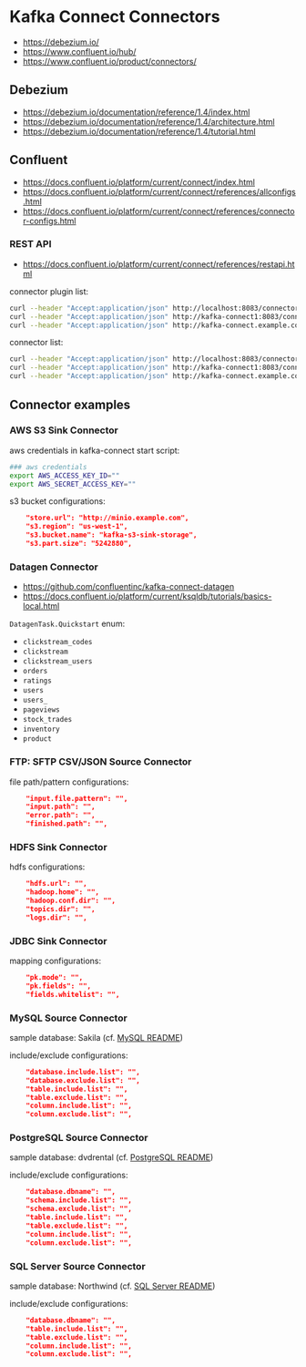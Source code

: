 # Kafka Connect Connectors

- https://debezium.io/
- https://www.confluent.io/hub/
- https://www.confluent.io/product/connectors/

## Debezium

- https://debezium.io/documentation/reference/1.4/index.html
- https://debezium.io/documentation/reference/1.4/architecture.html
- https://debezium.io/documentation/reference/1.4/tutorial.html

## Confluent

- https://docs.confluent.io/platform/current/connect/index.html
- https://docs.confluent.io/platform/current/connect/references/allconfigs.html
- https://docs.confluent.io/platform/current/connect/references/connector-configs.html

### REST API

- https://docs.confluent.io/platform/current/connect/references/restapi.html

connector plugin list:

```bash
curl --header "Accept:application/json" http://localhost:8083/connector-plugins | jq .[].class
curl --header "Accept:application/json" http://kafka-connect1:8083/connector-plugins | jq .[].class
curl --header "Accept:application/json" http://kafka-connect.example.com/connector-plugins | jq .[].class
```

connector list:

```bash
curl --header "Accept:application/json" http://localhost:8083/connectors | jq
curl --header "Accept:application/json" http://kafka-connect1:8083/connectors | jq
curl --header "Accept:application/json" http://kafka-connect.example.com/connectors | jq
```

## Connector examples

### AWS S3 Sink Connector

aws credentials in kafka-connect start script:

```bash
### aws credentials
export AWS_ACCESS_KEY_ID=""
export AWS_SECRET_ACCESS_KEY=""
```

s3 bucket configurations:

```json
    "store.url": "http://minio.example.com",
    "s3.region": "us-west-1",
    "s3.bucket.name": "kafka-s3-sink-storage",
    "s3.part.size": "5242880",
```

### Datagen Connector

- https://github.com/confluentinc/kafka-connect-datagen
- https://docs.confluent.io/platform/current/ksqldb/tutorials/basics-local.html

`DatagenTask.Quickstart` enum:

- `clickstream_codes`
- `clickstream`
- `clickstream_users`
- `orders`
- `ratings`
- `users`
- `users_`
- `pageviews`
- `stock_trades`
- `inventory`
- `product`

### FTP: SFTP CSV/JSON Source Connector

file path/pattern configurations:

```json
    "input.file.pattern": "",
    "input.path": "",
    "error.path": "",
    "finished.path": "",
```

### HDFS Sink Connector

hdfs configurations:

```json
    "hdfs.url": "",
    "hadoop.home": "",
    "hadoop.conf.dir": "",
    "topics.dir": "",
    "logs.dir": "",
```

### JDBC Sink Connector

mapping configurations:

```json
    "pk.mode": "",
    "pk.fields": "",
    "fields.whitelist": "",
```

### MySQL Source Connector

sample database: Sakila (cf. [MySQL README](/mysql/README.md))

include/exclude configurations:

```json
    "database.include.list": "",
    "database.exclude.list": "",
    "table.include.list": "",
    "table.exclude.list": "",
    "column.include.list": "",
    "column.exclude.list": "",
```

### PostgreSQL Source Connector

sample database: dvdrental (cf. [PostgreSQL README](/postgresql/README.md))

include/exclude configurations:

```json
    "database.dbname": "",
    "schema.include.list": "",
    "schema.exclude.list": "",
    "table.include.list": "",
    "table.exclude.list": "",
    "column.include.list": "",
    "column.exclude.list": "",
```

### SQL Server Source Connector

sample database: Northwind (cf. [SQL Server README](/sqlserver/README.md))

include/exclude configurations:

```json
    "database.dbname": "",
    "table.include.list": "",
    "table.exclude.list": "",
    "column.include.list": "",
    "column.exclude.list": "",
```
